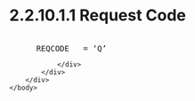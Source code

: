 <html dir="LTR" xmlns:mshelp="http://msdn.microsoft.com/mshelp" xmlns:ddue="http://ddue.schemas.microsoft.com/authoring/2003/5" xmlns:xlink="http://www.w3.org/1999/xlink" xmlns:tool="http://www.microsoft.com/tooltip">
    <head>
        <meta http-equiv="Content-Type" content="text/html; CHARSET=utf-8"></meta>
        <meta name="save" content="history"></meta>
        <title>2.2.10.1.1 Request Code</title>
        <xml>
            <mshelp:toctitle title="2.2.10.1.1 Request Code"></mshelp:toctitle>
            <mshelp:rltitle title="[MS-SSAS8]: Request Code"></mshelp:rltitle>
            <mshelp:keyword index="A" term="b6a2fe0a-22c5-4b26-9f42-45e4c52f7f82"></mshelp:keyword>
            <mshelp:attr name="DCSext.ContentType" value="open specification"></mshelp:attr>
            <mshelp:attr name="AssetID" value="b6a2fe0a-22c5-4b26-9f42-45e4c52f7f82"></mshelp:attr>
            <mshelp:attr name="TopicType" value="kbRef"></mshelp:attr>
            <mshelp:attr name="DCSext.Title" value="[MS-SSAS8]: Request Code" />
        </xml>
    </head>
    <body>
        <div id="header">
            <h1 class="heading">2.2.10.1.1 Request Code</h1>
        </div>
        <div id="mainSection">
            <div id="mainBody">
                <div id="allHistory" class="saveHistory"></div>
                <div id="sectionSection0" class="section" name="collapseableSection">
                    

<dl>
<dd>
<div><pre>  
 REQCODE   = ‘Q’
</pre></div>
</dd></dl>


                </div>
            </div>
        </div>
    </body>
</html>